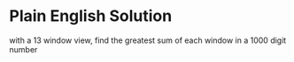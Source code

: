 # Plain English Solution
with a 13 window view, find the greatest sum of each window in a 1000 digit number